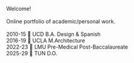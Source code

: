 Welcome!</br></br>
Online portfolio of academic/personal work.</br></br>
2010-15	📗 UCD	B.A. Design & Spanish</br>
2016-19	📘 UCLA	M.Architecture</br>
2022-23	📔 LMU	Pre-Medical Post-Baccalaureate</br>
2025-29	📒 TUN	D.O.</br>
